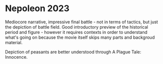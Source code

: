 # Nepoleon 2023

Mediocore narrative, impressive final battle - not in terms of tactics, but just the depiction of battle field. Good introductory preview of the historical period and figure - however it requires contexts in order to understand what's going on because the movie itself skips many parts and backgroud material.

Depiction of peasants are better understood through A Plague Tale: Innocence.